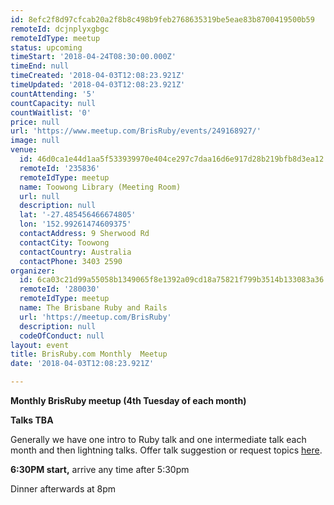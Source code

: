 ```yaml
---
id: 8efc2f8d97cfcab20a2f8b8c498b9feb2768635319be5eae83b8700419500b59
remoteId: dcjnplyxgbgc
remoteIdType: meetup
status: upcoming
timeStart: '2018-04-24T08:30:00.000Z'
timeEnd: null
timeCreated: '2018-04-03T12:08:23.921Z'
timeUpdated: '2018-04-03T12:08:23.921Z'
countAttending: '5'
countCapacity: null
countWaitlist: '0'
price: null
url: 'https://www.meetup.com/BrisRuby/events/249168927/'
image: null
venue:
  id: 46d0ca1e44d1aa5f533939970e404ce297c7daa16d6e917d28b219bfb8d3ea12
  remoteId: '235836'
  remoteIdType: meetup
  name: Toowong Library (Meeting Room)
  url: null
  description: null
  lat: '-27.485456466674805'
  lon: '152.99261474609375'
  contactAddress: 9 Sherwood Rd
  contactCity: Toowong
  contactCountry: Australia
  contactPhone: 3403 2590
organizer:
  id: 6ca03c21d99a55058b1349065f8e1392a09cd18a75821f799b3514b133083a36
  remoteId: '280030'
  remoteIdType: meetup
  name: The Brisbane Ruby and Rails
  url: 'https://meetup.com/BrisRuby'
  description: null
  codeOfConduct: null
layout: event
title: BrisRuby.com Monthly  Meetup
date: '2018-04-03T12:08:23.921Z'

---
```

<p><b>Monthly BrisRuby meetup (4th Tuesday of each month)</b></p> <p><b>Talks TBA</b></p> <p>Generally we have one intro to Ruby talk and one intermediate talk each month and then lightning talks. Offer talk suggestion or request topics <a href="https://github.com/BrisRuby/meetups/issues?state=open">here</a>.</p> <p><b>6:30PM start,</b> arrive any time after 5:30pm</p> <p>Dinner afterwards at 8pm</p>
